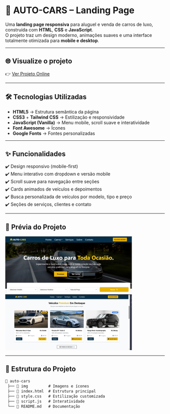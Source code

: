 # 🚗 AUTO-CARS – Landing Page  

Uma **landing page responsiva** para aluguel e venda de carros de luxo, construída com **HTML**, **CSS** e **JavaScript**.  
O projeto traz um design moderno, animações suaves e uma interface totalmente otimizada para **mobile e desktop**.  

---

## 🌐 Visualize o projeto  
👉 [Ver Projeto Online](https://damasiodev.github.io/Auto-Cars-Project/)  

---

## 🛠️ Tecnologias Utilizadas  
- **HTML5** → Estrutura semântica da página  
- **CSS3** + **Tailwind CSS** → Estilização e responsividade  
- **JavaScript (Vanilla)** → Menu mobile, scroll suave e interatividade  
- **Font Awesome** → Ícones  
- **Google Fonts** → Fontes personalizadas  

---

## ✨ Funcionalidades  
✔️ Design responsivo (mobile-first)  
✔️ Menu interativo com dropdown e versão mobile  
✔️ Scroll suave para navegação entre seções  
✔️ Cards animados de veículos e depoimentos  
✔️ Busca personalizada de veículos por modelo, tipo e preço  
✔️ Seções de serviços, clientes e contato  

---

## 📸 Prévia do Projeto  
[<img src="./img/preview.JPG" width="400px" />](./img/preview.JPG) [<img src="./img/preview-2.JPG" width="400px" />](./img/preview-2.JPG)

---

## 📂 Estrutura do Projeto  

```plaintext
📁 auto-cars
 ├── 📁 img         # Imagens e ícones
 ├── 📄 index.html  # Estrutura principal
 ├── 📄 style.css   # Estilização customizada
 ├── 📄 script.js   # Interatividade
 └── 📄 README.md   # Documentação

